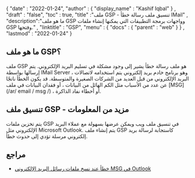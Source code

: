 {
  "date" : "2022-01-24",
  "author" : {
    "display_name" : "Kashif Iqbal"
} ,
  "draft" : "false",
  "toc" : true,
  "title" :"ملف GSP - تنسيق ملف رسالة خطأ IMail" ,
  "description":"ما هو ملف GSP وواجهات برمجة التطبيقات التي يمكنها إنشاء ملفات GSP وفتحها." ,
  "linktitle" : "GSP",
  "menu" : {
    "docs" : {
      "parent" : "web"
}
} ,
  "lastmod" : "2022-01-24"
}

## ما هو ملف GSP؟

ملف GSP هو ملف رسالة خطأ يشير إلى وجود مشكلة في تسليم البريد الإلكتروني. يتم إرسالها بواسطة IMail Server ، وهو برنامج خادم بريد إلكتروني يتم استخدامه لاتصالات البريد الإلكتروني من قبل العديد من الشركات الصغيرة والمتوسطة. قد يكون الخطأ ناتجًا عن عدد من الأسباب مثل الكم الهائل من البيانات ، أو فقدان البيانات في ملف [MSG](/ar/ email / msg /) ، أو أخطاء نفاد الذاكرة.

## تنسيق ملف GSP - مزيد من المعلومات

يتم تخزين ملفات GSP في تنسيق ملف ويب ويمكن عرضها بسهولة مع عملاء البريد الإلكتروني مثل Microsoft Outlook. يتم إنشاء ملف GSP كاستجابة لرسالة بريد إلكتروني مرسلة تؤدي إلى حدوث خطأ.

## مراجع

* [خطأ عند نسخ ملفات رسائل البريد الإلكتروني MSG في Outlook](https://learn.microsoft.com/en-us/outlook/troubleshoot/performance/error-when-copying-msg-with-many-attachments-or-recipients)
